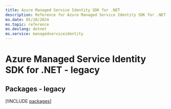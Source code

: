 ```yaml
---
title: Azure Managed Service Identity SDK for .NET
description: Reference for Azure Managed Service Identity SDK for .NET
ms.date: 05/28/2024
ms.topic: reference
ms.devlang: dotnet
ms.service: managedserviceidentity
---
```

# Azure Managed Service Identity SDK for .NET - legacy
## Packages - legacy
[!INCLUDE [packages](managed-service-identity-index.md)]